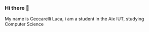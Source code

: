 ### Hi there 👋
My name is Ceccarelli Luca, i am a student in the Aix IUT, studying Computer Science
